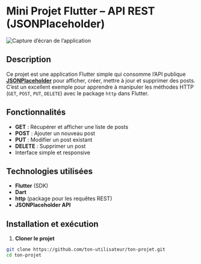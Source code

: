 # Mini Projet Flutter – API REST (JSONPlaceholder)

![Capture d’écran de l’application](assets/capture.png)

##  Description
Ce projet est une application Flutter simple qui consomme l’API publique **[JSONPlaceholder](https://jsonplaceholder.typicode.com/)** pour afficher, créer, mettre à jour et supprimer des posts.  
C’est un excellent exemple pour apprendre à manipuler les méthodes HTTP (`GET`, `POST`, `PUT`, `DELETE`) avec le package `http` dans Flutter.

## Fonctionnalités
- **GET** : Récupérer et afficher une liste de posts
- **POST** : Ajouter un nouveau post
- **PUT** : Modifier un post existant
- **DELETE** : Supprimer un post
- Interface simple et responsive

## Technologies utilisées
- **Flutter** (SDK)
- **Dart**
- **http** (package pour les requêtes REST)
- **JSONPlaceholder API**

## Installation et exécution

1. **Cloner le projet**
```bash
git clone https://github.com/ton-utilisateur/ton-projet.git
cd ton-projet

